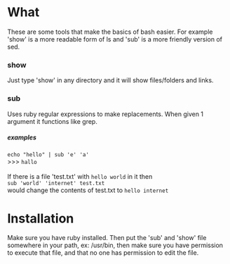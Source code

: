 # What
These are some tools that make the basics of bash easier. For example 'show' is a more readable form of ls and 'sub' is a more friendly version of sed.


### show
Just type 'show' in any directory and it will show files/folders and links.

### sub
Uses ruby regular expressions to make replacements. When given 1 argument it functions like grep.

##### examples
`echo "hello" | sub 'e' 'a'`<br>
\>>> `hallo`<br>
<br>
If there is a file 'test.txt' with `hello world` in it then<br>
`sub 'world' 'internet' test.txt`<br>
would change the contents of test.txt to `hello internet` 

# Installation 
Make sure you have ruby installed. Then put the 'sub' and 'show' file somewhere in your path, ex: /usr/bin, then make sure you have permission to execute that file, and that no one has permission to edit the file. 
